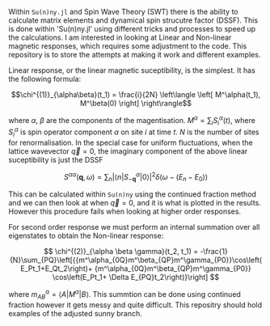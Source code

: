 Within `Su(n)ny.jl` and Spin Wave Theory (SWT) there is the ability to calculate matrix elements and dynamical spin strucutre factor (DSSF). This is done within 'Su(n)ny.jl'
using different tricks and processes to speed up the calculations. I am interested in looking at Linear and Non-linear magnetic responses, which requires some adjustment to
the code. This repository is to store the attempts at making it work and different examples.

Linear response, or the linear magnetic suceptibility, is the simplest. It has the following formula:

$$\chi^{(1)}_{\alpha\beta}(t_1) = \frac{i}{2N} \left\langle \left[ M^\alpha(t_1), M^\beta(0) \right] \right\rangle$$

where $\alpha$, $\beta$ are the components of the magentisation. $M^\alpha = \sum_iS_i^\alpha(t)$, where $S_i^\alpha$ is spin operator component $\alpha$ on site
$i$ at time $t$. $N$ is the number of sites for renormalisation. 
In the special case for uniform fluctuations, when the lattice wavevector $\vec{q} = 0$, the imaginary component of the above linear suceptibility is just the DSSF

$$S^{\alpha\alpha}(\mathbf{q}, \omega) = \sum_n \left| \langle n | S^\alpha_{-\mathbf{q}} | 0 \rangle \right|^2 \delta\left(\omega - (E_n - E_0)\right)$$

This can be calculated within `Su(n)ny` using the continued fraction method and we can then look at when $\vec{q}=0$, and it is what is plotted in the results. However this procedure fails when looking at higher order
responses.

For second order response we must perform an internal summation over all eigenstates to obtain the Non-linear response:

$$ 
\chi^{(2)}_{\alpha \beta \gamma}(t_2, t_1) = -\frac{1}{N}\sum_{PQ}\left[{{m^\alpha_{0Q}m^\beta_{QP}m^\gamma_{P0}}\cos\left(E_Pt_1+E_Qt_2\right)+ {m^\alpha_{0Q}m^\beta_{QP}m^\gamma_{P0}}
\cos\left(E_Pt_1+
\Delta E_{PQ}t_2\right)}\right]
$$

where $m^\alpha_{AB} = \langle A | M^\alpha | B \rangle$. This summtion can be done using continued fraction however it gets messy and quite difficult.
This repositry should hold examples of the adjusted sunny branch.
